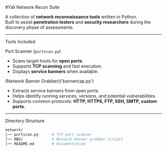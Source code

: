 #Yali Network Recon Suite

A collection of **network reconnaissance tools** written in Python.  
Built to assist **penetration testers** and **security researchers** during the discovery phase of assessments.

---

  Tools Included

 Port Scanner (`portscan.py`)
- Scans target hosts for **open ports**.  
- Supports **TCP scanning** and fast execution.  
- Displays **service banners** when available.

(Network Banner Grabber)('bannercap.py')
- Extracts service banners from open ports.  
- Helps identify running services, versions, and potential vulnerabilities.  
- Supports common protocols: **HTTP, HTTPS, FTP, SSH, SMTP, custom ports**.

---

 Directory Structure

```bash
network/
│── portscan.py      # TCP port scanner
│── NBG/             # Network banner grabber scripts
│── README.md        # Documentation

